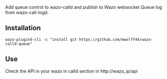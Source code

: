 Add queue control to wazo-calld and publish to Wazo websocket Queue log from wazo-call-logd.

Installation
------------

    wazo-plugind-cli -c "install git https://github.com/mwolff44/wazo-calld-queue"

Use
---

Check the API in your wazo in calld section in http://wazo_ip/api
